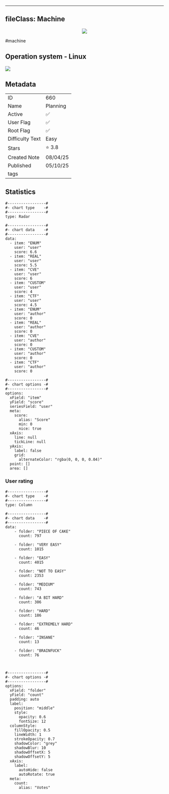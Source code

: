 
---
fileClass: Machine
---

<p align="center"> <img src= "https://www.hackthebox.com//avatars/c9efb253e7d1d9b407113e11afdaa905.png"> </p>

#machine

## Operation system - Linux
<img style = "max-width:70px" src = "app://local//home/ew/apps/HTNotes/HTB/.res/Linux.png">

## Metadata

|                       |   |
| ----------------      | - |
| ID                    |660 |
| Name                  |Planning |
| Active                |✅  |
| User Flag             |✅ |
| Root Flag             |✅|
| Difficulty Text       |Easy  |
| Stars                 |⭐️ 3.8 |
| Created Note          |08/04/25 |
| Published             |05/10/25 |
| tags                  | |

<p style = "display:none">
id:: 660
active:: True
name:: Planning
os::Linux
user_flag:: True
root_flag:: True
difficulty_text:: Easy
stars:: 3.8
created:: 08/04/2025
published:: 05/10/25
avatar:: /avatars/c9efb253e7d1d9b407113e11afdaa905.png
tags:: 
</p>

## Statistics


```chartsview
#-----------------#
#- chart type    -#
#-----------------#
type: Radar

#-----------------#
#- chart data    -#
#-----------------#
data:
  - item: "ENUM"
    user: "user"
    score: 6.6
  - item: "REAL"
    user: "user"
    score: 5.5
  - item: "CVE"
    user: "user"
    score: 6
  - item: "CUSTOM"
    user: "user"
    score: 4
  - item: "CTF"
    user: "user"
    score: 4.5
  - item: "ENUM"
    user: "author"
    score: 0
  - item: "REAL"
    user: "author"
    score: 0
  - item: "CVE"
    user: "author"
    score: 0
  - item: "CUSTOM"
    user: "author"
    score: 0
  - item: "CTF"
    user: "author"
    score: 0

#-----------------#
#- chart options -#
#-----------------#
options:
  xField: "item"
  yField: "score"
  seriesField: "user"
  meta:
    score:
      alias: "Score"
      min: 0
      nice: true
  xAxis:
    line: null
    tickLine: null
  yAxis:
    label: false
    grid:
      alternateColor: "rgba(0, 0, 0, 0.04)"
  point: []
  area: []
```



### User rating


```chartsview
#-----------------#
#- chart type    -#
#-----------------#
type: Column

#-----------------#
#- chart data    -#
#-----------------#
data:
    - folder: "PIECE OF CAKE"
      count: 797
     
    - folder: "VERY EASY"
      count: 1015

    - folder: "EASY"
      count: 4015
      
    - folder: "NOT TO EASY"
      count: 2353
      
    - folder: "MEDIUM"
      count: 743
     
    - folder: "A BIT HARD"
      count: 306
      
    - folder: "HARD"
      count: 186
      
    - folder: "EXTREMELY HARD"
      count: 46
      
    - folder: "INSANE"
      count: 13
      
    - folder: "BRAINFUCK"
      count: 76

    

#-----------------#
#- chart options -#
#-----------------#
options:
  xField: "folder"
  yField: "count"
  padding: auto
  label:
    position: "middle"
    style:
      opacity: 0.6
      fontSize: 12
  columnStyle:
    fillOpacity: 0.5
    lineWidth: 1
    strokeOpacity: 0.7
    shadowColor: "grey"
    shadowBlur: 10
    shadowOffsetX: 5
    shadowOffsetY: 5
  xAxis:
    label:
      autoHide: false
      autoRotate: true
  meta:
    count:
      alias: "Votes"
```



